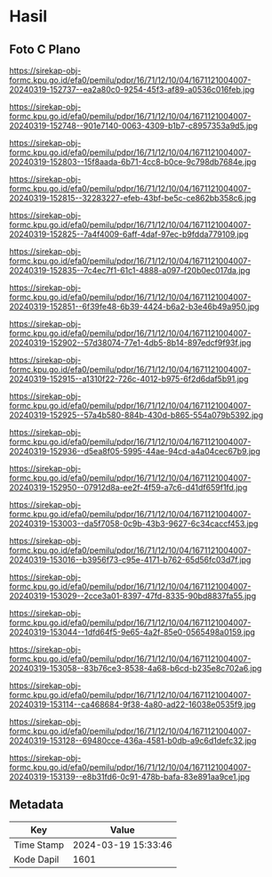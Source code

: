 # Hasil

## Foto C Plano

https://sirekap-obj-formc.kpu.go.id/efa0/pemilu/pdpr/16/71/12/10/04/1671121004007-20240319-152737--ea2a80c0-9254-45f3-af89-a0536c016feb.jpg

https://sirekap-obj-formc.kpu.go.id/efa0/pemilu/pdpr/16/71/12/10/04/1671121004007-20240319-152748--901e7140-0063-4309-b1b7-c8957353a9d5.jpg

https://sirekap-obj-formc.kpu.go.id/efa0/pemilu/pdpr/16/71/12/10/04/1671121004007-20240319-152803--15f8aada-6b71-4cc8-b0ce-9c798db7684e.jpg

https://sirekap-obj-formc.kpu.go.id/efa0/pemilu/pdpr/16/71/12/10/04/1671121004007-20240319-152815--32283227-efeb-43bf-be5c-ce862bb358c6.jpg

https://sirekap-obj-formc.kpu.go.id/efa0/pemilu/pdpr/16/71/12/10/04/1671121004007-20240319-152825--7a4f4009-6aff-4daf-97ec-b9fdda779109.jpg

https://sirekap-obj-formc.kpu.go.id/efa0/pemilu/pdpr/16/71/12/10/04/1671121004007-20240319-152835--7c4ec7f1-61c1-4888-a097-f20b0ec017da.jpg

https://sirekap-obj-formc.kpu.go.id/efa0/pemilu/pdpr/16/71/12/10/04/1671121004007-20240319-152851--6f39fe48-6b39-4424-b6a2-b3e46b49a950.jpg

https://sirekap-obj-formc.kpu.go.id/efa0/pemilu/pdpr/16/71/12/10/04/1671121004007-20240319-152902--57d38074-77e1-4db5-8b14-897edcf9f93f.jpg

https://sirekap-obj-formc.kpu.go.id/efa0/pemilu/pdpr/16/71/12/10/04/1671121004007-20240319-152915--a1310f22-726c-4012-b975-6f2d6daf5b91.jpg

https://sirekap-obj-formc.kpu.go.id/efa0/pemilu/pdpr/16/71/12/10/04/1671121004007-20240319-152925--57a4b580-884b-430d-b865-554a079b5392.jpg

https://sirekap-obj-formc.kpu.go.id/efa0/pemilu/pdpr/16/71/12/10/04/1671121004007-20240319-152936--d5ea8f05-5995-44ae-94cd-a4a04cec67b9.jpg

https://sirekap-obj-formc.kpu.go.id/efa0/pemilu/pdpr/16/71/12/10/04/1671121004007-20240319-152950--07912d8a-ee2f-4f59-a7c6-d41df659f1fd.jpg

https://sirekap-obj-formc.kpu.go.id/efa0/pemilu/pdpr/16/71/12/10/04/1671121004007-20240319-153003--da5f7058-0c9b-43b3-9627-6c34caccf453.jpg

https://sirekap-obj-formc.kpu.go.id/efa0/pemilu/pdpr/16/71/12/10/04/1671121004007-20240319-153016--b3956f73-c95e-4171-b762-65d56fc03d7f.jpg

https://sirekap-obj-formc.kpu.go.id/efa0/pemilu/pdpr/16/71/12/10/04/1671121004007-20240319-153029--2cce3a01-8397-47fd-8335-90bd8837fa55.jpg

https://sirekap-obj-formc.kpu.go.id/efa0/pemilu/pdpr/16/71/12/10/04/1671121004007-20240319-153044--1dfd64f5-9e65-4a2f-85e0-0565498a0159.jpg

https://sirekap-obj-formc.kpu.go.id/efa0/pemilu/pdpr/16/71/12/10/04/1671121004007-20240319-153058--83b76ce3-8538-4a68-b6cd-b235e8c702a6.jpg

https://sirekap-obj-formc.kpu.go.id/efa0/pemilu/pdpr/16/71/12/10/04/1671121004007-20240319-153114--ca468684-9f38-4a80-ad22-16038e0535f9.jpg

https://sirekap-obj-formc.kpu.go.id/efa0/pemilu/pdpr/16/71/12/10/04/1671121004007-20240319-153128--69480cce-436a-4581-b0db-a9c6d1defc32.jpg

https://sirekap-obj-formc.kpu.go.id/efa0/pemilu/pdpr/16/71/12/10/04/1671121004007-20240319-153139--e8b31fd6-0c91-478b-bafa-83e891aa9ce1.jpg


## Metadata

| Key        | Value               |
| ---------- | ------------------- |
| Time Stamp | 2024-03-19 15:33:46 |
| Kode Dapil | 1601                |



